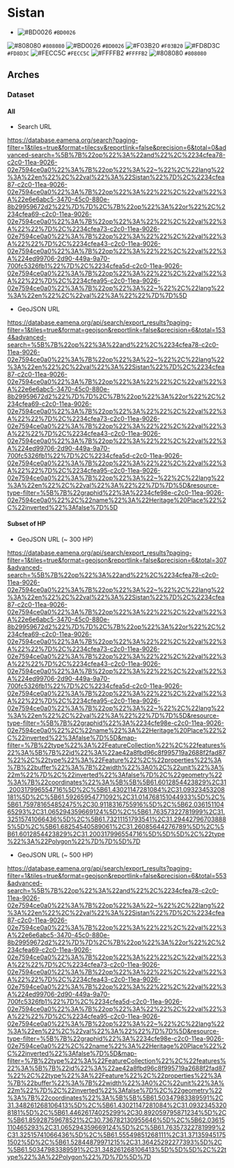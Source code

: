 # Sistan

- ![#BD0026](https://placehold.co/15x15/BD0026/BD0026.png) `#BD0026`

![#808080](https://placehold.co/15x15/808080/808080.png) `#808080`
![#BD0026](https://placehold.co/15x15/BD0026/BD0026.png) `#BD0026`
![#F03B20](https://placehold.co/15x15/F03B20/F03B20.png) `#F03B20`
![#FD8D3C](https://placehold.co/15x15/FD8D3C/FD8D3C.png) `#FD8D3C`
![#FECC5C](https://placehold.co/15x15/FECC5C/FECC5C.png) `#FECC5C`
![#FFFFB2](https://placehold.co/15x15/FFFFB2/FFFFB2.png) `#FFFFB2`
![#808080](https://placehold.co/15x15/808080/808080.png) `#808080`


## Arches

### Dataset

#### All

* Search URL

https://database.eamena.org/search?paging-filter=1&tiles=true&format=tilecsv&reportlink=false&precision=6&total=0&advanced-search=%5B%7B%22op%22%3A%22and%22%2C%2234cfea78-c2c0-11ea-9026-02e7594ce0a0%22%3A%7B%22op%22%3A%22~%22%2C%22lang%22%3A%22en%22%2C%22val%22%3A%22Sistan%22%7D%2C%2234cfea87-c2c0-11ea-9026-02e7594ce0a0%22%3A%7B%22op%22%3A%22%22%2C%22val%22%3A%22e6e6abc5-3470-45c0-880e-8b29959672d2%22%7D%7D%2C%7B%22op%22%3A%22or%22%2C%2234cfea69-c2c0-11ea-9026-02e7594ce0a0%22%3A%7B%22op%22%3A%22%22%2C%22val%22%3A%22%22%7D%2C%2234cfea73-c2c0-11ea-9026-02e7594ce0a0%22%3A%7B%22op%22%3A%22%22%2C%22val%22%3A%22%22%7D%2C%2234cfea43-c2c0-11ea-9026-02e7594ce0a0%22%3A%7B%22op%22%3A%22%22%2C%22val%22%3A%224ed99706-2d90-449a-9a70-700fc5326fb1%22%7D%2C%2234cfea5d-c2c0-11ea-9026-02e7594ce0a0%22%3A%7B%22op%22%3A%22%22%2C%22val%22%3A%22%22%7D%2C%2234cfea95-c2c0-11ea-9026-02e7594ce0a0%22%3A%7B%22op%22%3A%22~%22%2C%22lang%22%3A%22en%22%2C%22val%22%3A%22%22%7D%7D%5D

* GeoJSON URL

https://database.eamena.org/api/search/export_results?paging-filter=1&tiles=true&format=geojson&reportlink=false&precision=6&total=1534&advanced-search=%5B%7B%22op%22%3A%22and%22%2C%2234cfea78-c2c0-11ea-9026-02e7594ce0a0%22%3A%7B%22op%22%3A%22~%22%2C%22lang%22%3A%22en%22%2C%22val%22%3A%22Sistan%22%7D%2C%2234cfea87-c2c0-11ea-9026-02e7594ce0a0%22%3A%7B%22op%22%3A%22%22%2C%22val%22%3A%22e6e6abc5-3470-45c0-880e-8b29959672d2%22%7D%7D%2C%7B%22op%22%3A%22or%22%2C%2234cfea69-c2c0-11ea-9026-02e7594ce0a0%22%3A%7B%22op%22%3A%22%22%2C%22val%22%3A%22%22%7D%2C%2234cfea73-c2c0-11ea-9026-02e7594ce0a0%22%3A%7B%22op%22%3A%22%22%2C%22val%22%3A%22%22%7D%2C%2234cfea43-c2c0-11ea-9026-02e7594ce0a0%22%3A%7B%22op%22%3A%22%22%2C%22val%22%3A%224ed99706-2d90-449a-9a70-700fc5326fb1%22%7D%2C%2234cfea5d-c2c0-11ea-9026-02e7594ce0a0%22%3A%7B%22op%22%3A%22%22%2C%22val%22%3A%22%22%7D%2C%2234cfea95-c2c0-11ea-9026-02e7594ce0a0%22%3A%7B%22op%22%3A%22~%22%2C%22lang%22%3A%22en%22%2C%22val%22%3A%22%22%7D%7D%5D&resource-type-filter=%5B%7B%22graphid%22%3A%2234cfe98e-c2c0-11ea-9026-02e7594ce0a0%22%2C%22name%22%3A%22Heritage%20Place%22%2C%22inverted%22%3Afalse%7D%5D

#### Subset of HP

* GeoJSON URL (~ 300 HP)

https://database.eamena.org/api/search/export_results?paging-filter=1&tiles=true&format=geojson&reportlink=false&precision=6&total=307&advanced-search=%5B%7B%22op%22%3A%22and%22%2C%2234cfea78-c2c0-11ea-9026-02e7594ce0a0%22%3A%7B%22op%22%3A%22~%22%2C%22lang%22%3A%22en%22%2C%22val%22%3A%22Sistan%22%7D%2C%2234cfea87-c2c0-11ea-9026-02e7594ce0a0%22%3A%7B%22op%22%3A%22%22%2C%22val%22%3A%22e6e6abc5-3470-45c0-880e-8b29959672d2%22%7D%7D%2C%7B%22op%22%3A%22or%22%2C%2234cfea69-c2c0-11ea-9026-02e7594ce0a0%22%3A%7B%22op%22%3A%22%22%2C%22val%22%3A%22%22%7D%2C%2234cfea73-c2c0-11ea-9026-02e7594ce0a0%22%3A%7B%22op%22%3A%22%22%2C%22val%22%3A%22%22%7D%2C%2234cfea43-c2c0-11ea-9026-02e7594ce0a0%22%3A%7B%22op%22%3A%22%22%2C%22val%22%3A%224ed99706-2d90-449a-9a70-700fc5326fb1%22%7D%2C%2234cfea5d-c2c0-11ea-9026-02e7594ce0a0%22%3A%7B%22op%22%3A%22%22%2C%22val%22%3A%22%22%7D%2C%2234cfea95-c2c0-11ea-9026-02e7594ce0a0%22%3A%7B%22op%22%3A%22~%22%2C%22lang%22%3A%22en%22%2C%22val%22%3A%22%22%7D%7D%5D&resource-type-filter=%5B%7B%22graphid%22%3A%2234cfe98e-c2c0-11ea-9026-02e7594ce0a0%22%2C%22name%22%3A%22Heritage%20Place%22%2C%22inverted%22%3Afalse%7D%5D&map-filter=%7B%22type%22%3A%22FeatureCollection%22%2C%22features%22%3A%5B%7B%22id%22%3A%22ae42a8fbd96c8f995719a2688f2fad87%22%2C%22type%22%3A%22Feature%22%2C%22properties%22%3A%7B%22buffer%22%3A%7B%22width%22%3A0%2C%22unit%22%3A%22m%22%7D%2C%22inverted%22%3Afalse%7D%2C%22geometry%22%3A%7B%22coordinates%22%3A%5B%5B%5B61.6012854423829%2C31.200317996554716%5D%2C%5B61.43021147281084%2C31.09323453208181%5D%2C%5B61.59265954771092%2C31.014768151044933%5D%2C%5B61.759781654852475%2C30.9118316755916%5D%2C%5B62.03615110465293%2C31.065294359669124%5D%2C%5B61.76357322781999%2C31.32515741066436%5D%2C%5B61.73211151793541%2C31.294427967038885%5D%2C%5B61.68254540589061%2C31.26085644276789%5D%2C%5B61.6012854423829%2C31.200317996554716%5D%5D%5D%2C%22type%22%3A%22Polygon%22%7D%7D%5D%7D

* GeoJSON URL (~ 500 HP)

https://database.eamena.org/api/search/export_results?paging-filter=1&tiles=true&format=geojson&reportlink=false&precision=6&total=553&advanced-search=%5B%7B%22op%22%3A%22and%22%2C%2234cfea78-c2c0-11ea-9026-02e7594ce0a0%22%3A%7B%22op%22%3A%22~%22%2C%22lang%22%3A%22en%22%2C%22val%22%3A%22Sistan%22%7D%2C%2234cfea87-c2c0-11ea-9026-02e7594ce0a0%22%3A%7B%22op%22%3A%22%22%2C%22val%22%3A%22e6e6abc5-3470-45c0-880e-8b29959672d2%22%7D%7D%2C%7B%22op%22%3A%22or%22%2C%2234cfea69-c2c0-11ea-9026-02e7594ce0a0%22%3A%7B%22op%22%3A%22%22%2C%22val%22%3A%22%22%7D%2C%2234cfea73-c2c0-11ea-9026-02e7594ce0a0%22%3A%7B%22op%22%3A%22%22%2C%22val%22%3A%22%22%7D%2C%2234cfea43-c2c0-11ea-9026-02e7594ce0a0%22%3A%7B%22op%22%3A%22%22%2C%22val%22%3A%224ed99706-2d90-449a-9a70-700fc5326fb1%22%7D%2C%2234cfea5d-c2c0-11ea-9026-02e7594ce0a0%22%3A%7B%22op%22%3A%22%22%2C%22val%22%3A%22%22%7D%2C%2234cfea95-c2c0-11ea-9026-02e7594ce0a0%22%3A%7B%22op%22%3A%22~%22%2C%22lang%22%3A%22en%22%2C%22val%22%3A%22%22%7D%7D%5D&resource-type-filter=%5B%7B%22graphid%22%3A%2234cfe98e-c2c0-11ea-9026-02e7594ce0a0%22%2C%22name%22%3A%22Heritage%20Place%22%2C%22inverted%22%3Afalse%7D%5D&map-filter=%7B%22type%22%3A%22FeatureCollection%22%2C%22features%22%3A%5B%7B%22id%22%3A%22ae42a8fbd96c8f995719a2688f2fad87%22%2C%22type%22%3A%22Feature%22%2C%22properties%22%3A%7B%22buffer%22%3A%7B%22width%22%3A0%2C%22unit%22%3A%22m%22%7D%2C%22inverted%22%3Afalse%7D%2C%22geometry%22%3A%7B%22coordinates%22%3A%5B%5B%5B61.50347983389591%2C31.348261268106413%5D%2C%5B61.43021147281084%2C31.09323453208181%5D%2C%5B61.44626174025299%2C30.892059795871234%5D%2C%5B61.85928759678521%2C30.736782130955646%5D%2C%5B62.03615110465293%2C31.065294359669124%5D%2C%5B61.76357322781999%2C31.32515741066436%5D%2C%5B61.55549851268111%2C31.371359451751502%5D%2C%5B61.52844879971215%2C31.36425292277393%5D%2C%5B61.50347983389591%2C31.348261268106413%5D%5D%5D%2C%22type%22%3A%22Polygon%22%7D%7D%5D%7D

